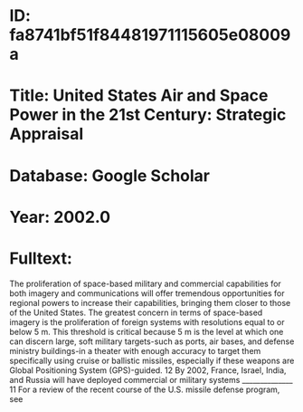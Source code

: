 # ID: fa8741bf51f84481971115605e08009a
# Title: United States Air and Space Power in the 21st Century: Strategic Appraisal
# Database: Google Scholar
# Year: 2002.0
# Fulltext:
The proliferation of space-based military and commercial capabilities for both imagery and communications will offer tremendous opportunities for regional powers to increase their capabilities, bringing them closer to those of the United States.
The greatest concern in terms of space-based imagery is the proliferation of foreign systems with resolutions equal to or below 5 m. This threshold is critical because 5 m is the level at which one can discern large, soft military targets-such as ports, air bases, and defense ministry buildings-in a theater with enough accuracy to target them specifically using cruise or ballistic missiles, especially if these weapons are Global Positioning System (GPS)-guided.
12 By 2002, France, Israel, India, and Russia will have deployed commercial or military systems ______________ 11 For a review of the recent course of the U.S. missile defense program, see